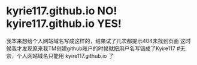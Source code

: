 # kyrie117.github.io NO! kyire117.github.io YES!
我本来想给个人网站域名写成这样的，结果试了几次都提示404未找到页面
这时候我才发现原来我TM创建github账户的时候就把用户名写错成了Kyire117
#无奈，个人网站域名只能用 kyire117.github.io 了
